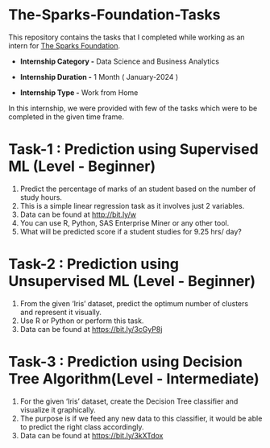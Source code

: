 # The-Sparks-Foundation-Tasks

This repository contains the tasks that I completed while working as an intern for [The Sparks Foundation](https://www.thesparksfoundationsingapore.org/).

- **Internship Category -** Data Science and Business Analytics

- **Internship Duration -** 1 Month ( January-2024 )

- **Internship Type -** Work from Home

In this internship, we were provided with few of the tasks which were to be completed in the given time frame. 

# Task-1 : Prediction using Supervised ML (Level - Beginner)

1. Predict the percentage of marks of an student based on the number of study hours.
2. This is a simple linear regression task as it involves just 2 variables.
3. Data can be found at http://bit.ly/w
4. You can use R, Python, SAS Enterprise Miner or any other tool.
5. What will be predicted score if a student studies for 9.25 hrs/ day?

# Task-2 : Prediction using Unsupervised ML (Level - Beginner)

1. From the given ‘Iris’ dataset, predict the optimum number of clusters and represent it visually.
2. Use R or Python or perform this task.
3. Data can be found at https://bit.ly/3cGyP8j

# Task-3 : Prediction using Decision Tree Algorithm(Level - Intermediate)

1. For the given ‘Iris’ dataset, create the Decision Tree classifier and visualize it graphically.
2. The purpose is if we feed any new data to this classifier, it would be able to predict the right class accordingly.
3. Data can be found at https://bit.ly/3kXTdox
